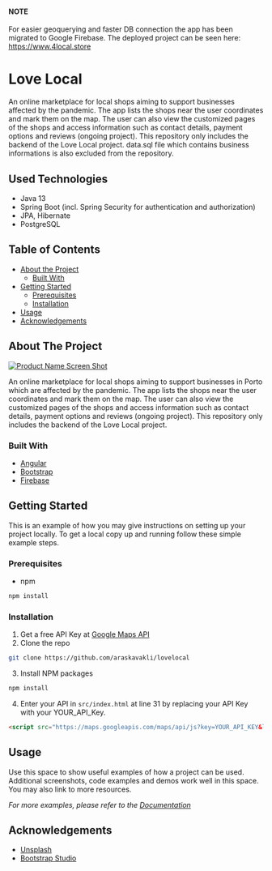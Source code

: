 #### NOTE   

For easier geoquerying and faster DB connection the app has been migrated to Google Firebase. The deployed project can be seen here: https://www.4local.store


# Love Local

An online marketplace for local shops aiming to support businesses affected by the pandemic. The app lists the shops near the user coordinates and mark them on the map. The user can also view the customized pages of the shops and access information such as contact details, payment options and reviews (ongoing project). This repository only includes the backend of the Love Local project.
data.sql file which contains business informations is also excluded from the repository. 

 ## Used Technologies

  - Java 13
  - Spring Boot (incl. Spring Security for authentication and authorization)
  - JPA, Hibernate
  - PostgreSQL 



<!-- TABLE OF CONTENTS -->
## Table of Contents

* [About the Project](#about-the-project)
  * [Built With](#built-with)
* [Getting Started](#getting-started)
  * [Prerequisites](#prerequisites)
  * [Installation](#installation)
* [Usage](#usage)
* [Acknowledgements](#acknowledgements)



## About The Project

[![Product Name Screen Shot][product-screenshot]](https://www.4local.store)

An online marketplace for local shops aiming to support businesses in Porto which are affected by the pandemic. The app lists the shops near the user coordinates and mark them on the map. The user can also view the customized pages of the shops and access information such as contact details, payment options and reviews (ongoing project). This repository only includes the backend of the Love Local project.


### Built With

* [Angular](https://angular.io)
* [Bootstrap](https://getbootstrap.com)
* [Firebase](https://firebase.google.com)


## Getting Started

This is an example of how you may give instructions on setting up your project locally.
To get a local copy up and running follow these simple example steps.


### Prerequisites

* npm
```sh
npm install 
```


### Installation

1. Get a free API Key at [Google Maps API](https://developers.google.com/maps/documentation/javascript/get-api-key)
2. Clone the repo
```sh
git clone https://github.com/araskavakli/lovelocal
```
3. Install NPM packages
```sh
npm install
```
4. Enter your API in `src/index.html` at line 31 by replacing your API Key with your YOUR_API_Key.
```HTML
<script src="https://maps.googleapis.com/maps/api/js?key=YOUR_API_KEY&libraries=places&language=en"></script>
```


## Usage

Use this space to show useful examples of how a project can be used. Additional screenshots, code examples and demos work well in this space. You may also link to more resources.

_For more examples, please refer to the [Documentation](https://example.com)_


## Acknowledgements
* [Unsplash](https://unsplash.com/)
* [Bootstrap Studio](https://bootstrapstudio.io/)



<!-- MARKDOWN LINKS & IMAGES -->
<!-- https://www.markdownguide.org/basic-syntax/#reference-style-links -->
[contributors-shield]: https://img.shields.io/github/contributors/othneildrew/Best-README-Template.svg?style=flat-square
[contributors-url]: https://github.com/othneildrew/Best-README-Template/graphs/contributors
[forks-shield]: https://img.shields.io/github/forks/othneildrew/Best-README-Template.svg?style=flat-square
[forks-url]: https://github.com/othneildrew/Best-README-Template/network/members
[stars-shield]: https://img.shields.io/github/stars/othneildrew/Best-README-Template.svg?style=flat-square
[stars-url]: https://github.com/othneildrew/Best-README-Template/stargazers
[issues-shield]: https://img.shields.io/github/issues/othneildrew/Best-README-Template.svg?style=flat-square
[issues-url]: https://github.com/othneildrew/Best-README-Template/issues
[license-shield]: https://img.shields.io/github/license/othneildrew/Best-README-Template.svg?style=flat-square
[license-url]: https://github.com/othneildrew/Best-README-Template/blob/master/LICENSE.txt
[linkedin-shield]: https://img.shields.io/badge/-LinkedIn-black.svg?style=flat-square&logo=linkedin&colorB=555
[linkedin-url]: https://linkedin.com/in/othneildrew
[product-screenshot]: images/screenshot.png
